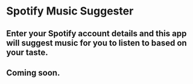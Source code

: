 # Spotify Music Suggester

## Enter your Spotify account details and this app will suggest music for you to listen to based on your taste.

## Coming soon.
